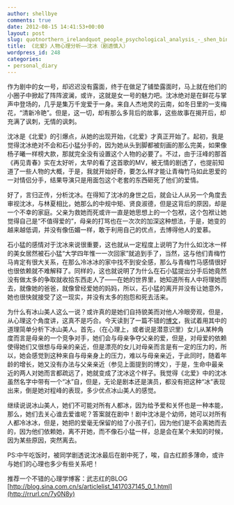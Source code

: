 ```yaml
---
author: shellbye
comments: true
date: 2012-08-15 14:41:53+00:00
layout: post
slug: quotnorthern_irelandquot_people_psychological_analysis_-_shen_bing_spoilers_shenru
title: 《北爱》人物心理分析——沈冰（剧透慎入）
wordpress_id: 248
categories:
- personal_diary
---
```


作为剧中的女一号，却迟迟没有露面，终于在做足了铺垫露面时，马上就在他们的小圈子中掀起了阵阵波澜，或许，这就是女一号的魅力吧。沈冰绝对是在鲜花与掌声中登场的，几乎是集万千宠爱于一身。来自人杰地灵的云南，如冬日里的一支梅花，“清新冷艳”。但是，这一切，却有那么多背后的故事，这些故事在揭开后，却充满了讽刺，无情的讽刺。

沈冰是《北爱》的引爆点，从她的出现开始，《北爱》才真正开始了。起初，我是觉得沈冰绝对不会和石小猛分手的，因为她从头到脚都被刻画的那么完美，如果像杨子曦一样榜大款，那就完全没有设置这个人物的必要了。不过，由于汪峰的那首《再见青春》实在太好听，太早的看了这首歌的MV，被无情的剧透了，也提前知道了一些人物的大概，于是，我就开始好奇，要怎么样才能让青梅竹马如此恩爱的一对情侣分手，结果导演只是用面包这个老套的东西砸死了他们的爱情。

好了，言归正传，分析沈冰。在得知了沈冰的身世之后，就会让人从另一个角度去审视沈冰，与林夏相比，她那么的中规中矩、贤良淑德，但是这背后的原因，却是一个不幸的家庭。父亲为救她而死或许一直是她思想上的一个包袱，这个包袱让她觉得自己是“不值得爱的”，母亲的打骂也在一次次的加深这种想法，于是，她变的越来越低调，并没有像伍媚一样，敢于利用自己的优点，去博得他人的爱慕。

石小猛的感情对于沈冰来说很重要，这也就从一定程度上说明了为什么如沈冰一样的美女居然被石小猛“大学四年惟一一次回家”就追到手了，当然，这与他们青梅竹马肯定有很大关系，在那么冷冰冰的家中找不到安全感，那么与青梅竹马感情很好也很依赖就不难解释了。同样的，这也就说明了为什么在石小猛提出分手后她竟然没有做太多的争取就收拾东西走人了——在她的世界里，她知道所有人中将理她而去，就像她的爸爸，就像曾经爱她的妈妈，所以，石小猛的离开并没有让她意外，她也很快就接受了这一现实，并没有太多的抱怨和死去活来。

为什么有冰山美人这么一说？或许真的是她们自持貌美而对他人冷眼旁观，但是，从心理这个角度讲，这真不是巧合。今天读到了一篇不错的[博文](http://rrurl.cn/1yQH73)，我试着用其中的道理简单分析下冰山美人。首先，（在心理上，或者说是潜意识里）女儿从某种角度而言是母亲的一个竞争对手，她们会与母亲争夺父亲的爱，但是，对母爱的依赖使得她们又很想与母亲的亲近，但是漂亮的女儿对母亲而言是有一定的压力的，所以，她会感觉到这种来自与母亲身上的压力，难以与母亲亲近，于此同时，随着年龄的增长，她又没有办法与父亲亲近（参见上面提到的博文），于是，生命中最亲近的两人对她而言都疏远了，她就变成了沈冰这个样子。我觉得《北爱》中的沈冰虽然名字中带有一个“冰”自，但是，无论是剧本还是演员，都没有把这种“冰”表现出来，倒是她对程峰的表现，多少优点冰山美人的感觉。

继续说说冰山美人，她们不可能对所有人都冰，因为给予爱和关怀也是一种本能，那么，她们去关心谁去爱谁呢？答案就在剧中！剧中沈冰是个幼师，她可以对所有人都冷冰冰，但是，她把的爱毫无保留的给了小孩子们，因为他们是不会离她而去的，因为他们依赖她，离不开她，而不像石小猛一样，总是会在某个未知的时候，因为某些原因，突然离去。

PS:中午吃饭时，被同学剧透说沈冰最后在剧中死了，唉，自古红颜多薄命，或许与她们的心理也多少有些关系吧！

推荐一个不错的心理学博客：武志红的BLOG  [http://blog.sina.com.cn/s/articlelist_1417037145_0_1.html](http://rrurl.cn/7y0N8y)

  

